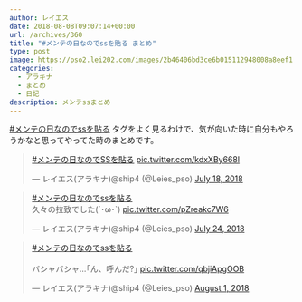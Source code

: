 ```yaml
---
author: レイエス
date: 2018-08-08T09:07:14+00:00
url: /archives/360
title: "#メンテの日なのでssを貼る まとめ"
type: post
image: https://pso2.lei202.com/images/2b46406bd3ce6b015112948008a8eef1.png
categories:
  - アラキナ
  - まとめ
  - 日記
description: メンテssまとめ
---
```

 

[\#メンテの日なのでssを貼る](https://twitter.com/hashtag/%E3%83%A1%E3%83%B3%E3%83%86%E3%81%AE%E6%97%A5%E3%81%AA%E3%81%AE%E3%81%A7ss%E3%82%92%E8%B2%BC%E3%82%8B)&nbsp;タグをよく見るわけで、気が向いた時に自分もやろうかなと思ってやってた時のまとめです。

<blockquote class="twitter-tweet"><p lang="und" dir="ltr"><a href="https://twitter.com/hashtag/%E3%83%A1%E3%83%B3%E3%83%86%E3%81%AE%E6%97%A5%E3%81%AA%E3%81%AE%E3%81%A7SS%E3%82%92%E8%B2%BC%E3%82%8B?src=hash&amp;ref_src=twsrc%5Etfw">#メンテの日なのでSSを貼る</a> <a href="https://t.co/kdxXBy668l">pic.twitter.com/kdxXBy668l</a></p>&mdash; レイエス(アラキナ)@ship4 (@Leies_pso) <a href="https://twitter.com/Leies_pso/status/1019445051246559232?ref_src=twsrc%5Etfw">July 18, 2018</a></blockquote> <script async src="https://platform.twitter.com/widgets.js" charset="utf-8"></script>

<blockquote class="twitter-tweet"><p lang="ja" dir="ltr"><a href="https://twitter.com/hashtag/%E3%83%A1%E3%83%B3%E3%83%86%E3%81%AE%E6%97%A5%E3%81%AA%E3%81%AE%E3%81%A7ss%E3%82%92%E8%B2%BC%E3%82%8B?src=hash&amp;ref_src=twsrc%5Etfw">#メンテの日なのでssを貼る</a><br>久々の拉致でした(´･ω･`) <a href="https://t.co/pZreakc7W6">pic.twitter.com/pZreakc7W6</a></p>&mdash; レイエス(アラキナ)@ship4 (@Leies_pso) <a href="https://twitter.com/Leies_pso/status/1021792822754562054?ref_src=twsrc%5Etfw">July 24, 2018</a></blockquote> <script async src="https://platform.twitter.com/widgets.js" charset="utf-8"></script>

<blockquote class="twitter-tweet"><p lang="ja" dir="ltr"><a href="https://twitter.com/hashtag/%E3%83%A1%E3%83%B3%E3%83%86%E3%81%AE%E6%97%A5%E3%81%AA%E3%81%AE%E3%81%A7ss%E3%82%92%E8%B2%BC%E3%82%8B?src=hash&amp;ref_src=twsrc%5Etfw">#メンテの日なのでssを貼る</a><br><br>バシャバシャ...｢ん、呼んだ?｣ <a href="https://t.co/qbjiApgOOB">pic.twitter.com/qbjiApgOOB</a></p>&mdash; レイエス(アラキナ)@ship4 (@Leies_pso) <a href="https://twitter.com/Leies_pso/status/1024493636942159873?ref_src=twsrc%5Etfw">August 1, 2018</a></blockquote> <script async src="https://platform.twitter.com/widgets.js" charset="utf-8"></script>